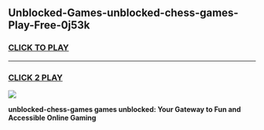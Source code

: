 
## Unblocked-Games-unblocked-chess-games-Play-Free-0j53k
<h3>
<a href="https://premium76.site?title=unblocked-chess-games&ref=18A">CLICK TO PLAY</a></h3>
<hr>

<h3>
<a href="https://premium76.site?title=unblocked-chess-games&ref=18A">CLICK 2 PLAY</a>
  
</h3>

<a href="https://premium76.site?title=unblocked-chess-games&ref=18A"><img src="https://clearcache.store/games.png"></a>


**unblocked-chess-games games unblocked: Your Gateway to Fun and Accessible Online Gaming**
